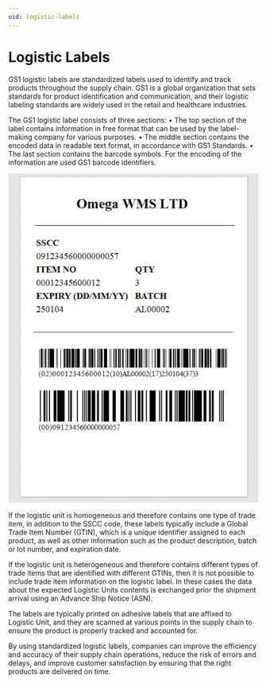 ```yaml
---
uid: logistic-labels
---
```


# Logistic Labels 
GS1 logistic labels are standardized labels used to identify and track products throughout the supply chain. GS1 is a global organization that sets standards for product identification and communication, and their logistic labeling standards are widely used in the retail and healthcare industries.

The GS1 logistic label consists of three sections:
•	The top section of the label contains information in free format that can be used by the label-making company for various purposes.
•	The middle section contains the encoded data in readable text format, in accordance with GS1 Standards.
•	The last section contains the barcode symbols. For the encoding of the information are used GS1 barcode identifiers.

![Logistic Label](pictures/logistic-label.png)

If the logistic unit is homogeneous and therefore contains one type of trade item, in addition to the SSCC code, these labels typically include a Global Trade Item Number (GTIN), which is a unique identifier assigned to each product, as well as other information such as the product description, batch or lot number, and expiration date. 

If the logistic unit is heterogeneous and therefore contains different types of trade items that are identified with different GTINs, then it is not possible to include trade item information on the logistic label. In these cases the data about the expected Logistic Units contents is exchanged prior the shipment arrival using an Advance Ship Notice (ASN). 

The labels are typically printed on adhesive labels that are affixed to Logistic Unit, and they are scanned at various points in the supply chain to ensure the product is properly tracked and accounted for.

By using standardized logistic labels, companies can improve the efficiency and accuracy of their supply chain operations, reduce the risk of errors and delays, and improve customer satisfaction by ensuring that the right products are delivered on time.
